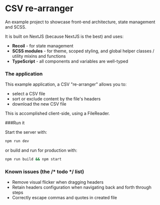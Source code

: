 # CSV re-arranger

An example project to showcase front-end architecture, state management and SCSS.

It is built on NextJS (because NextJS is the best) and uses:
- **Recoil** - for state management
- **SCSS modules** - for theme, scoped styling, and global helper classes / utility mixins and functions
- **TypeScript** - all components and variables are well-typed

### The application

This example application, a CSV "re-arranger" allows you to:
- select a CSV file
- sort or exclude content by the file's headers
- download the new CSV file

This is accomplished client-side, using a FileReader.

###Run it

Start the server with:

```bash
npm run dev
```

or build and run for production with:

```bash
npm run build && npm start
```

### Known issues (the /* todo */ list)
- Remove visual flicker when dragging headers
- Retain headers configuration when navigating back and forth through steps
- Correctly escape commas and quotes in created file
